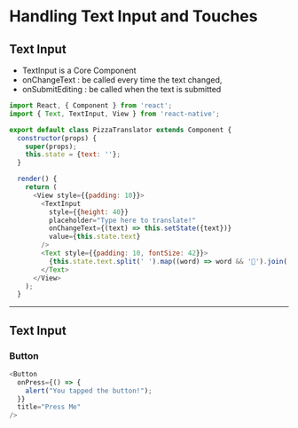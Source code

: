 # Handling Text Input and Touches

## Text Input

- TextInput is a Core Component
- onChangeText : be called every time the text changed,
- onSubmitEditing : be called when the text is submitted

```js
import React, { Component } from 'react';
import { Text, TextInput, View } from 'react-native';

export default class PizzaTranslator extends Component {
  constructor(props) {
    super(props);
    this.state = {text: ''};
  }

  render() {
    return (
      <View style={{padding: 10}}>
        <TextInput
          style={{height: 40}}
          placeholder="Type here to translate!"
          onChangeText={(text) => this.setState({text})}
          value={this.state.text}
        />
        <Text style={{padding: 10, fontSize: 42}}>
          {this.state.text.split(' ').map((word) => word && '🍕').join(' ')}
        </Text>
      </View>
    );
  }
```

---

## Text Input

### Button

```js
<Button
  onPress={() => {
    alert("You tapped the button!");
  }}
  title="Press Me"
/>
```
